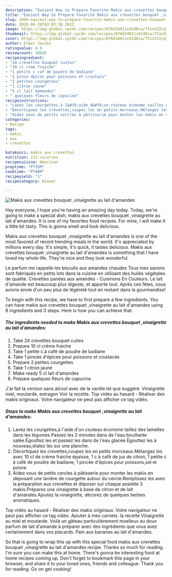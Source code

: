```yaml
---
description: "Easiest Way to Prepare Favorite Makis aux crevettes bouquet ,vinaigrette au lait d&amp;#39;amandes"
title: "Easiest Way to Prepare Favorite Makis aux crevettes bouquet ,vinaigrette au lait d&amp;#39;amandes"
slug: 2896-easiest-way-to-prepare-favorite-makis-aux-crevettes-bouquet-vinaigrette-au-lait-d-and-39-amandes
date: 2020-06-26T03:03:36.261Z
image: https://img-global.cpcdn.com/recipes/676d34011c62d8ca/751x532cq70/makis-aux-crevettes-bouquet-vinaigrette-au-lait-damandes-photo-principale-de-la-recette.jpg
thumbnail: https://img-global.cpcdn.com/recipes/676d34011c62d8ca/751x532cq70/makis-aux-crevettes-bouquet-vinaigrette-au-lait-damandes-photo-principale-de-la-recette.jpg
cover: https://img-global.cpcdn.com/recipes/676d34011c62d8ca/751x532cq70/makis-aux-crevettes-bouquet-vinaigrette-au-lait-damandes-photo-principale-de-la-recette.jpg
author: Elmer Jacobs
ratingvalue: 4.9
reviewcount: 30645
recipeingredient:
- "24 crevettes bouquet cuites"
- "10 cl crme fraiche"
- "1 petite c caf de poudre de badiane"
- "1 pince dpices pour poissons et crustacs"
- "2 petites courgettes"
- "1 citron jaune"
- "5 cl lait damandes"
- " quelques fleurs de capucine"
recipeinstructions:
- "Lavez les courgettes,à l&#39;aide d&#39;un couteau économe taillez des lamelles dans les légumes Passez les 2 minutes dans de l&#39;eau bouillante salée.Égouttez les et passez les dans de l&#39;eau glacée.Égouttez les à nouveau,étalez les sur une planche."
- "Décortiquez les crevettes,coupez les en petits morceaux.Mélangez les avec 10 cl de crème fraiche épaisse, 1 c à café de jus de citron, 1 petite c à café de poudre de badiane, 1 pincée d&#39;épices pour poissons,sel et poivre."
- "Aidez vous de petits cercles à pâtisserie pour monter les makis en déposant une lanière de courgette autour du cercle.Remplissez les avec la préparation aux crevettes et déposer sur chaque assiette 3 makis.Préparez une vinaigrette à base de citron et de lait d&#39;amandes.Ajoutez la vinaigrette, décorez de quelques herbes aromatiques."
categories:
- Recipe
tags:
- makis
- aux
- crevettes

katakunci: makis aux crevettes 
nutrition: 113 calories
recipecuisine: American
preptime: "PT35M"
cooktime: "PT40M"
recipeyield: "1"
recipecategory: Dinner

---
```



![Makis aux crevettes bouquet ,vinaigrette au lait d&#39;amandes](https://img-global.cpcdn.com/recipes/676d34011c62d8ca/751x532cq70/makis-aux-crevettes-bouquet-vinaigrette-au-lait-damandes-photo-principale-de-la-recette.jpg)

Hey everyone, I hope you're having an amazing day today. Today, we're going to make a special dish, makis aux crevettes bouquet ,vinaigrette au lait d&#39;amandes. It is one of my favorites food recipes. For mine, I will make it a little bit tasty. This is gonna smell and look delicious.

Makis aux crevettes bouquet ,vinaigrette au lait d&#39;amandes is one of the most favored of recent trending meals in the world. It's appreciated by millions every day. It's simple, it's quick, it tastes delicious. Makis aux crevettes bouquet ,vinaigrette au lait d&#39;amandes is something that I have loved my whole life. They're nice and they look wonderful.

Le parfum me rappelle les biscuits aux amandes chaudes Tous mes savons sont fabriqués en petits lots dans la cuisine en utilisant des huiles végétales de qualité. Crevettes panées aux amandes - Cuisinons En Couleurs. Le lait d&#39;amande est beaucoup plus digeste, et apporte tout. Après ces fêtes, nous avions envie d&#39;un peu plus de légèreté tout en restant dans la gourmandise!


To begin with this recipe, we have to first prepare a few ingredients. You can have makis aux crevettes bouquet ,vinaigrette au lait d&#39;amandes using 8 ingredients and 3 steps. Here is how you can achieve that.

<!--inarticleads1-->

##### The ingredients needed to make Makis aux crevettes bouquet ,vinaigrette au lait d&#39;amandes:

1. Take 24 crevettes bouquet cuites
1. Prepare 10 cl crème fraiche
1. Take 1 petite c.à café de poudre de badiane
1. Take 1 pincée d&#39;épices pour poissons et crustacés
1. Prepare 2 petites courgettes
1. Take 1 citron jaune
1. Make ready 5 cl lait d&#39;amandes
1. Prepare  quelques fleurs de capucine


J&#39;ai fait la version sans alcool avec de la vanille tel que suggéré. Vinaigrette miel, moutarde, estragon Voir la recette. Top vidéo au hasard - Réaliser des makis originaux. Votre navigateur ne peut pas afficher ce tag vidéo. 

<!--inarticleads2-->

##### Steps to make Makis aux crevettes bouquet ,vinaigrette au lait d&#39;amandes:

1. Lavez les courgettes,à l&#39;aide d&#39;un couteau économe taillez des lamelles dans les légumes Passez les 2 minutes dans de l&#39;eau bouillante salée.Égouttez les et passez les dans de l&#39;eau glacée.Égouttez les à nouveau,étalez les sur une planche.
1. Décortiquez les crevettes,coupez les en petits morceaux.Mélangez les avec 10 cl de crème fraiche épaisse, 1 c à café de jus de citron, 1 petite c à café de poudre de badiane, 1 pincée d&#39;épices pour poissons,sel et poivre.
1. Aidez vous de petits cercles à pâtisserie pour monter les makis en déposant une lanière de courgette autour du cercle.Remplissez les avec la préparation aux crevettes et déposer sur chaque assiette 3 makis.Préparez une vinaigrette à base de citron et de lait d&#39;amandes.Ajoutez la vinaigrette, décorez de quelques herbes aromatiques.


Top vidéo au hasard - Réaliser des makis originaux. Votre navigateur ne peut pas afficher ce tag vidéo. Ajouter à mes carnets. la recette Vinaigrette au miel et moutarde. Voilà un gâteau particulièrement moelleux au doux parfum de lait d&#39;amande à préparer avec des ingrédients que vous avez certainement dans vos placards. Pain aux bananes au lait d&#39;amandes. 

So that is going to wrap this up with this special food makis aux crevettes bouquet ,vinaigrette au lait d&#39;amandes recipe. Thanks so much for reading. I'm sure you can make this at home. There's gonna be interesting food at home recipes coming up. Don't forget to bookmark this page in your browser, and share it to your loved ones, friends and colleague. Thank you for reading. Go on get cooking!
